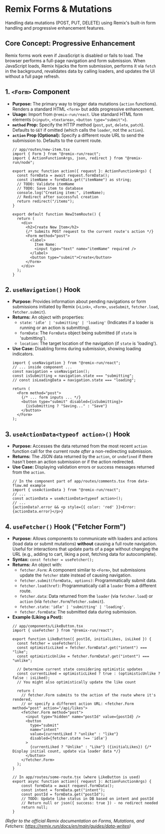 # Remix Forms & Mutations

Handling data mutations (POST, PUT, DELETE) using Remix's built-in form handling and progressive enhancement features.

## Core Concept: Progressive Enhancement

Remix forms work even if JavaScript is disabled or fails to load. The browser performs a full-page navigation and form submission. When JavaScript loads, Remix hijacks the form submission, performs it via `fetch` in the background, revalidates data by calling loaders, and updates the UI without a full page refresh.

## 1. `<Form>` Component

*   **Purpose:** The primary way to trigger data mutations (`action` functions). Renders a standard HTML `<form>` but adds progressive enhancement.
*   **Usage:** Import from `@remix-run/react`. Use standard HTML form elements (`<input>`, `<textarea>`, `<button type="submit">`).
*   **`method` Prop:** Specify the HTTP method (`post`, `put`, `delete`, `patch`). Defaults to `GET` if omitted (which calls the `loader`, not the `action`).
*   **`action` Prop (Optional):** Specify a different route URL to send the submission to. Defaults to the current route.
    ```tsx
    // app/routes/new-item.tsx
    import { Form } from "@remix-run/react";
    import { ActionFunctionArgs, json, redirect } from "@remix-run/node";

    export async function action({ request }: ActionFunctionArgs) {
      const formData = await request.formData();
      const itemName = formData.get("itemName") as string;
      // TODO: Validate itemName
      // TODO: Save item to database
      console.log("Creating item:", itemName);
      // Redirect after successful creation
      return redirect("/items");
    }

    export default function NewItemRoute() {
      return (
        <div>
          <h2>Create New Item</h2>
          {/* Submits POST request to the current route's action */}
          <Form method="post">
            <label>
              Item Name:
              <input type="text" name="itemName" required />
            </label>
            <button type="submit">Create</button>
          </Form>
        </div>
      );
    }
    ```

## 2. `useNavigation()` Hook

*   **Purpose:** Provides information about pending navigations or form submissions initiated by Remix (`<Link>`, `<Form>`, `useSubmit`, `fetcher.load`, `fetcher.submit`).
*   **Returns:** An object with properties:
    *   `state`: `'idle' | 'submitting' | 'loading'` (Indicates if a loader is running or an action is submitting).
    *   `formData`: The `FormData` object being submitted (if `state` is 'submitting').
    *   `location`: The target location of the navigation (if `state` is 'loading').
*   **Use Case:** Disabling forms during submission, showing loading indicators.
    ```tsx
    import { useNavigation } from "@remix-run/react";
    // ... inside component ...
    const navigation = useNavigation();
    const isSubmitting = navigation.state === "submitting";
    // const isLoadingData = navigation.state === "loading";

    return (
      <Form method="post">
        {/* ... form inputs ... */}
        <button type="submit" disabled={isSubmitting}>
          {isSubmitting ? "Saving..." : "Save"}
        </button>
      </Form>
    );
    ```

## 3. `useActionData<typeof action>()` Hook

*   **Purpose:** Accesses the data returned from the most recent `action` function call for the current route *after* a non-redirecting submission.
*   **Returns:** The JSON data returned by the `action`, or `undefined` if there hasn't been an action submission or if the action redirected.
*   **Use Case:** Displaying validation errors or success messages returned from the `action`.
    ```tsx
    // In the component part of app/routes/comments.tsx from data-flow.md example
    import { useActionData } from "@remix-run/react";
    // ...
    const actionData = useActionData<typeof action>();
    // ...
    {actionData?.error && <p style={{ color: 'red' }}>Error: {actionData.error}</p>}
    ```

## 4. `useFetcher()` Hook ("Fetcher Form")

*   **Purpose:** Allows components to communicate with loaders and actions (load data or submit mutations) **without** causing a full route navigation. Useful for interactions that update parts of a page without changing the URL (e.g., adding to cart, liking a post, fetching data for autocomplete).
*   **Syntax:** `const fetcher = useFetcher();`
*   **Returns:** An object with:
    *   `fetcher.Form`: A component similar to `<Form>`, but submissions update the `fetcher` state instead of causing navigation.
    *   `fetcher.submit(formData, options)`: Programmatically submit data.
    *   `fetcher.load(href)`: Programmatically call a `loader` from a different route.
    *   `fetcher.data`: Data returned from the `loader` (via `fetcher.load`) or `action` (via `fetcher.Form`/`fetcher.submit`).
    *   `fetcher.state`: `'idle' | 'submitting' | 'loading'`.
    *   `fetcher.formData`: The submitted data during submission.
*   **Example (Liking a Post):**
    ```tsx
    // app/components/LikeButton.tsx
    import { useFetcher } from "@remix-run/react";

    export function LikeButton({ postId, initialLikes, isLiked }) {
      const fetcher = useFetcher();
      const optimisticLiked = fetcher.formData?.get("intent") === "like";
      const optimisticUnlike = fetcher.formData?.get("intent") === "unlike";

      // Determine current state considering optimistic updates
      const currentLiked = optimisticLiked ? true : (optimisticUnlike ? false : isLiked);
      // You might also optimistically update the like count

      return (
        // fetcher.Form submits to the action of the route where it's rendered,
        // or specify a different action URL: <fetcher.Form method="post" action="/api/likes">
        <fetcher.Form method="post">
          <input type="hidden" name="postId" value={postId} />
          <button
            type="submit"
            name="intent"
            value={currentLiked ? "unlike" : "like"}
            disabled={fetcher.state !== 'idle'}
          >
            {currentLiked ? "Unlike" : "Like"} ({initialLikes}) {/* Display initial count, update via loader data */}
          </button>
        </fetcher.Form>
      );
    }

    // In app/routes/some-route.tsx (where LikeButton is used)
    export async function action({ request }: ActionFunctionArgs) {
        const formData = await request.formData();
        const intent = formData.get("intent");
        const postId = formData.get("postId");
        // TODO: Update like status in DB based on intent and postId
        // Return null or json({ success: true }) - no redirect needed
        return null;
    }
    ```

*(Refer to the official Remix documentation on Forms, Mutations, and Fetchers: https://remix.run/docs/en/main/guides/data-writes)*